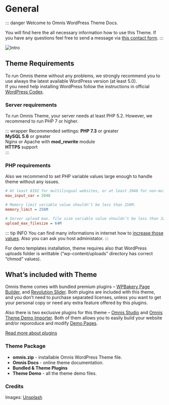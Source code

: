 # General

::: danger Welcome to Omnis WordPress Theme Docs.

You will find here the all necessary information how to use this Theme.
If you have any questions feel free to send a message via [this contact form](https://themeforest.net/user/LeopardThemes).
:::

![Intro](/omnis-docs/images/intro.png)

## Theme Requirements
To run Omnis theme without any problems, we strongly recommend you to use always the latest available WordPress version (at least 5.0).  
If you need help installing WordPress follow the instructions in official [WordPress Codex](https://wordpress.org/support/article/how-to-install-wordpress/).

### Server requirements
To run Omnis Theme, your server needs at least PHP 5.2. However, we recommend to run PHP 7 or higher.

::: wrapper Recommended settings:
**PHP 7.3** or greater  
**MySQL 5.6** or greater  
Nginx or Apache with **mod_rewrite** module  
**HTTPS** support  
:::

### PHP requirements
Also we recommend to set PHP variable values large enough to handle theme without any issues.

```ini
# At least 8192 for multilingual websites, or at least 2048 for non-multilingual websites
max_input_var = 2048 

# Memory limit variable value shouldn’t be less than 256M.
memory_limit = 256M

# Server upload max. file size variable value shouldn’t be less than 32M (recommended 64M).
upload_max_filesize = 64M
```

::: tip INFO
You can find many informations in internet how to [increase those values](https://www.google.com/search?q=php+max+input+vars+increase). Also you can ask you host administator.
:::

For demo templates installation, theme requires also that WordPress uploads folder is writtable (“wp-content/uploads” directory has correct “chmod” values).

## What’s included with Theme
Omnis theme comes with bundled premium plugins – [WPBakery Page Builder](/docs/plugins.html#wpbakery-page-builder-64), and [Revolution Slider](/docs/plugins.html#slider-revolution-23). Both plugins are included with this theme, and you don’t need to purchase separated licenses, unless you want to get your personal copy or need any extra feature offered by this plugins.

Also there is two exclusive plugins for this theme – [Omnis Studio](#) and [Omnis Theme Demo Importer](#). Both of them allows you to easily build your website and/or reporoduce and modify [Demo Pages](https://demo.loprd.pl/omnis/).

[Read more about plugins](/docs/plugins/)

### Theme Package
- **omnis.zip** - installable Omnis WordPress Theme file.
- **Omnis Docs** - online theme documentation.
- **Bundled & Theme Plugins**
- **Theme Demo** - all the theme demo files.

### Credits
Images: [Unsplash](https://unsplash.com)
